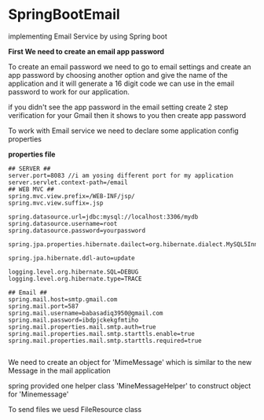 # SpringBootEmail
implementing Email Service by using Spring boot


**First We need to create an email app password**

To create an email password we need to go to email settings and create an app password by choosing another option and give the name of the application and it will generate a 16 digit code we can use in the email password to work for our application.

if you didn't see the app password in the email setting create 2 step verification for your Gmail then it shows to you then create app password 



To work with Email service we need to declare some application config properties 

**properties file**


```
## SERVER ##
server.port=8083 //i am yosing different port for my application
server.servlet.context-path=/email
## WEB MVC ##
spring.mvc.view.prefix=/WEB-INF/jsp/
spring.mvc.view.suffix=.jsp

spring.datasource.url=jdbc:mysql://localhost:3306/mydb
spring.datasource.username=root
spring.datasource.password=yourpassword

spring.jpa.properties.hibernate.dailect=org.hibernate.dialect.MySQL5InnoDBDialect

spring.jpa.hibernate.ddl-auto=update

logging.level.org.hibernate.SQL=DEBUG
logging.level.org.hibernate.type=TRACE

## Email ##
spring.mail.host=smtp.gmail.com
spring.mail.port=587
spring.mail.username=babasadiq3950@gmail.com
spring.mail.password=ibdpjckekgfmtiho
spring.mail.properties.mail.smtp.auth=true
spring.mail.properties.mail.smtp.starttls.enable=true
spring.mail.properties.mail.smtp.starttls.required=true


```

We need to create an object for 'MimeMessage' which is similar to the new Message in the mail application

spring provided one helper class 'MineMessageHelper' to construct object for 'Minemessage'


To send files we uesd FileResource class



